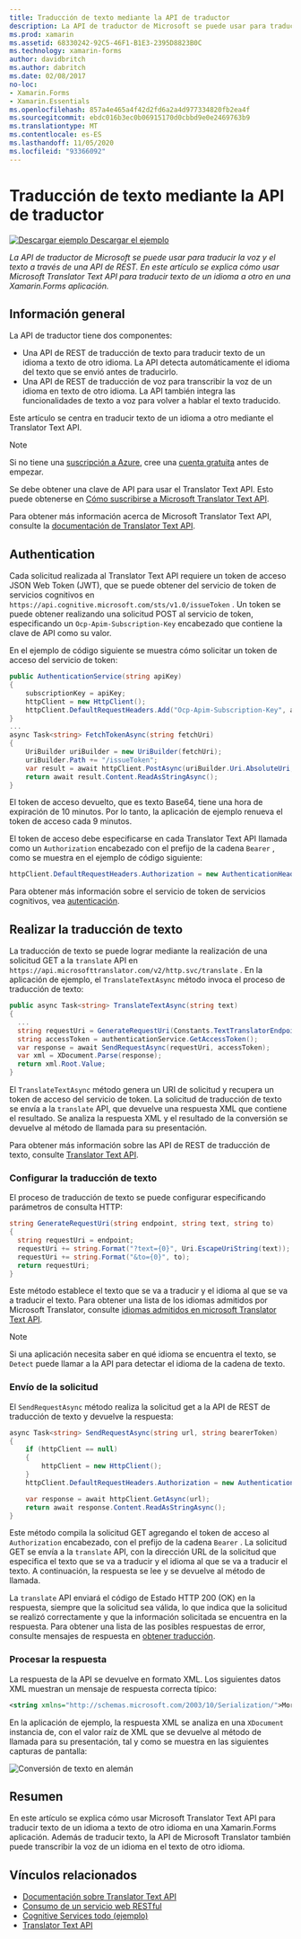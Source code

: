 ```yaml
---
title: Traducción de texto mediante la API de traductor
description: La API de traductor de Microsoft se puede usar para traducir la voz y el texto a través de una API de REST. En este artículo se explica cómo usar Microsoft Translator Text API para traducir texto de un idioma a otro en una Xamarin.Forms aplicación.
ms.prod: xamarin
ms.assetid: 68330242-92C5-46F1-B1E3-2395D8823B0C
ms.technology: xamarin-forms
author: davidbritch
ms.author: dabritch
ms.date: 02/08/2017
no-loc:
- Xamarin.Forms
- Xamarin.Essentials
ms.openlocfilehash: 857a4e465a4f42d2fd6a2a4d977334820fb2ea4f
ms.sourcegitcommit: ebdc016b3ec0b06915170d0cbbd9e0e2469763b9
ms.translationtype: MT
ms.contentlocale: es-ES
ms.lasthandoff: 11/05/2020
ms.locfileid: "93366092"
---
```

# <a name="text-translation-using-the-translator-api"></a>Traducción de texto mediante la API de traductor

[![Descargar ejemplo](~/media/shared/download.png) Descargar el ejemplo](/samples/xamarin/xamarin-forms-samples/webservices-todocognitiveservices)

_La API de traductor de Microsoft se puede usar para traducir la voz y el texto a través de una API de REST. En este artículo se explica cómo usar Microsoft Translator Text API para traducir texto de un idioma a otro en una Xamarin.Forms aplicación._

## <a name="overview"></a>Información general

La API de traductor tiene dos componentes:

- Una API de REST de traducción de texto para traducir texto de un idioma a texto de otro idioma. La API detecta automáticamente el idioma del texto que se envió antes de traducirlo.
- Una API de REST de traducción de voz para transcribir la voz de un idioma en texto de otro idioma. La API también integra las funcionalidades de texto a voz para volver a hablar el texto traducido.

Este artículo se centra en traducir texto de un idioma a otro mediante el Translator Text API.

> [!NOTE]
> Si no tiene una [suscripción a Azure](/azure/guides/developer/azure-developer-guide#understanding-accounts-subscriptions-and-billing), cree una [cuenta gratuita](https://aka.ms/azfree-docs-mobileapps) antes de empezar.

Se debe obtener una clave de API para usar el Translator Text API. Esto puede obtenerse en [Cómo suscribirse a Microsoft Translator Text API](/azure/cognitive-services/translator/translator-text-how-to-signup/).

Para obtener más información acerca de Microsoft Translator Text API, consulte la [documentación de Translator Text API](/azure/cognitive-services/translator/).

## <a name="authentication"></a>Authentication

Cada solicitud realizada al Translator Text API requiere un token de acceso JSON Web Token (JWT), que se puede obtener del servicio de token de servicios cognitivos en `https://api.cognitive.microsoft.com/sts/v1.0/issueToken` . Un token se puede obtener realizando una solicitud POST al servicio de token, especificando un `Ocp-Apim-Subscription-Key` encabezado que contiene la clave de API como su valor.

En el ejemplo de código siguiente se muestra cómo solicitar un token de acceso del servicio de token:

```csharp
public AuthenticationService(string apiKey)
{
    subscriptionKey = apiKey;
    httpClient = new HttpClient();
    httpClient.DefaultRequestHeaders.Add("Ocp-Apim-Subscription-Key", apiKey);
}
...
async Task<string> FetchTokenAsync(string fetchUri)
{
    UriBuilder uriBuilder = new UriBuilder(fetchUri);
    uriBuilder.Path += "/issueToken";
    var result = await httpClient.PostAsync(uriBuilder.Uri.AbsoluteUri, null);
    return await result.Content.ReadAsStringAsync();
}
```

El token de acceso devuelto, que es texto Base64, tiene una hora de expiración de 10 minutos. Por lo tanto, la aplicación de ejemplo renueva el token de acceso cada 9 minutos.

El token de acceso debe especificarse en cada Translator Text API llamada como un `Authorization` encabezado con el prefijo de la cadena `Bearer` , como se muestra en el ejemplo de código siguiente:

```csharp
httpClient.DefaultRequestHeaders.Authorization = new AuthenticationHeaderValue("Bearer", bearerToken);
```

Para obtener más información sobre el servicio de token de servicios cognitivos, vea [autenticación](/azure/cognitive-services/translator/reference/v3-0-reference#authentication).

## <a name="performing-text-translation"></a>Realizar la traducción de texto

La traducción de texto se puede lograr mediante la realización de una solicitud GET a la `translate` API en `https://api.microsofttranslator.com/v2/http.svc/translate` . En la aplicación de ejemplo, el `TranslateTextAsync` método invoca el proceso de traducción de texto:

```csharp
public async Task<string> TranslateTextAsync(string text)
{
  ...
  string requestUri = GenerateRequestUri(Constants.TextTranslatorEndpoint, text, "en", "de");
  string accessToken = authenticationService.GetAccessToken();
  var response = await SendRequestAsync(requestUri, accessToken);
  var xml = XDocument.Parse(response);
  return xml.Root.Value;
}
```

El `TranslateTextAsync` método genera un URI de solicitud y recupera un token de acceso del servicio de token. La solicitud de traducción de texto se envía a la `translate` API, que devuelve una respuesta XML que contiene el resultado. Se analiza la respuesta XML y el resultado de la conversión se devuelve al método de llamada para su presentación.

Para obtener más información sobre las API de REST de traducción de texto, consulte [Translator Text API](/azure/cognitive-services/translator/reference/v3-0-reference).

### <a name="configuring-text-translation"></a>Configurar la traducción de texto

El proceso de traducción de texto se puede configurar especificando parámetros de consulta HTTP:

```csharp
string GenerateRequestUri(string endpoint, string text, string to)
{
  string requestUri = endpoint;
  requestUri += string.Format("?text={0}", Uri.EscapeUriString(text));
  requestUri += string.Format("&to={0}", to);
  return requestUri;
}
```

Este método establece el texto que se va a traducir y el idioma al que se va a traducir el texto. Para obtener una lista de los idiomas admitidos por Microsoft Translator, consulte [idiomas admitidos en microsoft Translator Text API](/azure/cognitive-services/translator/languages/).

> [!NOTE]
> Si una aplicación necesita saber en qué idioma se encuentra el texto, se `Detect` puede llamar a la API para detectar el idioma de la cadena de texto.

### <a name="sending-the-request"></a>Envío de la solicitud

El `SendRequestAsync` método realiza la solicitud get a la API de REST de traducción de texto y devuelve la respuesta:

```csharp
async Task<string> SendRequestAsync(string url, string bearerToken)
{
    if (httpClient == null)
    {
        httpClient = new HttpClient();
    }
    httpClient.DefaultRequestHeaders.Authorization = new AuthenticationHeaderValue("Bearer", bearerToken);

    var response = await httpClient.GetAsync(url);
    return await response.Content.ReadAsStringAsync();
}
```

Este método compila la solicitud GET agregando el token de acceso al `Authorization` encabezado, con el prefijo de la cadena `Bearer` . La solicitud GET se envía a la `translate` API, con la dirección URL de la solicitud que especifica el texto que se va a traducir y el idioma al que se va a traducir el texto. A continuación, la respuesta se lee y se devuelve al método de llamada.

La `translate` API enviará el código de Estado HTTP 200 (OK) en la respuesta, siempre que la solicitud sea válida, lo que indica que la solicitud se realizó correctamente y que la información solicitada se encuentra en la respuesta. Para obtener una lista de las posibles respuestas de error, consulte mensajes de respuesta en [obtener traducción](/azure/cognitive-services/translator/reference/v3-0-translate).

### <a name="processing-the-response"></a>Procesar la respuesta

La respuesta de la API se devuelve en formato XML. Los siguientes datos XML muestran un mensaje de respuesta correcta típico:

```xml
<string xmlns="http://schemas.microsoft.com/2003/10/Serialization/">Morgen kaufen gehen ein</string>
```

En la aplicación de ejemplo, la respuesta XML se analiza en una `XDocument` instancia de, con el valor raíz de XML que se devuelve al método de llamada para su presentación, tal y como se muestra en las siguientes capturas de pantalla:

![Conversión de texto en alemán](text-translation-images/text-translation.png)

## <a name="summary"></a>Resumen

En este artículo se explica cómo usar Microsoft Translator Text API para traducir texto de un idioma a texto de otro idioma en una Xamarin.Forms aplicación. Además de traducir texto, la API de Microsoft Translator también puede transcribir la voz de un idioma en el texto de otro idioma.

## <a name="related-links"></a>Vínculos relacionados

- [Documentación sobre Translator Text API](/azure/cognitive-services/translator/)
- [Consumo de un servicio web RESTful](~/xamarin-forms/data-cloud/web-services/rest.md)
- [Cognitive Services todo (ejemplo)](/samples/xamarin/xamarin-forms-samples/webservices-todocognitiveservices)
- [Translator Text API](/azure/cognitive-services/translator/reference/v3-0-reference)